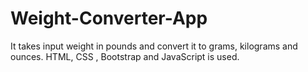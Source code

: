 # Weight-Converter-App
It takes input weight in pounds and convert it to grams, kilograms and ounces. HTML, CSS , Bootstrap and JavaScript is used.
